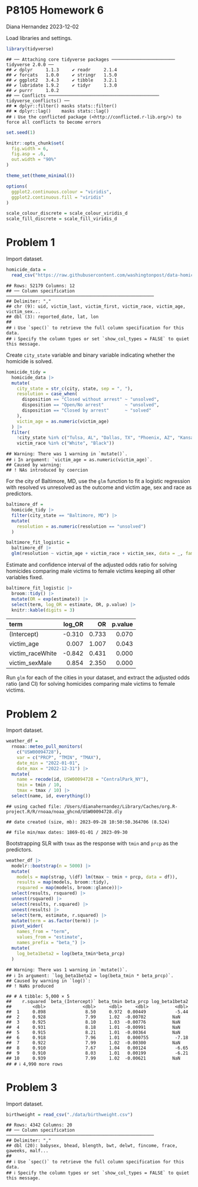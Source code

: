 P8105 Homework 6
================
Diana Hernandez
2023-12-02

Load libraries and settings.

``` r
library(tidyverse)
```

    ## ── Attaching core tidyverse packages ──────────────────────── tidyverse 2.0.0 ──
    ## ✔ dplyr     1.1.3     ✔ readr     2.1.4
    ## ✔ forcats   1.0.0     ✔ stringr   1.5.0
    ## ✔ ggplot2   3.4.3     ✔ tibble    3.2.1
    ## ✔ lubridate 1.9.2     ✔ tidyr     1.3.0
    ## ✔ purrr     1.0.2     
    ## ── Conflicts ────────────────────────────────────────── tidyverse_conflicts() ──
    ## ✖ dplyr::filter() masks stats::filter()
    ## ✖ dplyr::lag()    masks stats::lag()
    ## ℹ Use the conflicted package (<http://conflicted.r-lib.org/>) to force all conflicts to become errors

``` r
set.seed(1)

knitr::opts_chunk$set(
  fig.width = 6,
  fig.asp = .6,
  out.width = "90%"
)

theme_set(theme_minimal())

options(
  ggplot2.continuous.colour = "viridis",
  ggplot2.continuous.fill = "viridis"
)

scale_colour_discrete = scale_colour_viridis_d
scale_fill_discrete = scale_fill_viridis_d
```

# Problem 1

Import dataset.

``` r
homicide_data =
  read_csv("https://raw.githubusercontent.com/washingtonpost/data-homicides/master/homicide-data.csv")
```

    ## Rows: 52179 Columns: 12
    ## ── Column specification ────────────────────────────────────────────────────────
    ## Delimiter: ","
    ## chr (9): uid, victim_last, victim_first, victim_race, victim_age, victim_sex...
    ## dbl (3): reported_date, lat, lon
    ## 
    ## ℹ Use `spec()` to retrieve the full column specification for this data.
    ## ℹ Specify the column types or set `show_col_types = FALSE` to quiet this message.

Create `city_state` variable and binary variable indicating whether the
homicide is solved.

``` r
homicide_tidy = 
  homicide_data |>
  mutate(
    city_state = str_c(city, state, sep = ", "),
    resolution = case_when(
      disposition == "Closed without arrest" ~ "unsolved",
      disposition == "Open/No arrest"        ~ "unsolved",
      disposition == "Closed by arrest"      ~ "solved"
    ),
    victim_age = as.numeric(victim_age)
  ) |>
  filter(
    !city_state %in% c("Tulsa, AL", "Dallas, TX", "Phoenix, AZ", "Kansas City, MO"),
    victim_race %in% c("White", "Black")) 
```

    ## Warning: There was 1 warning in `mutate()`.
    ## ℹ In argument: `victim_age = as.numeric(victim_age)`.
    ## Caused by warning:
    ## ! NAs introduced by coercion

For the city of Baltimore, MD, use the `glm` function to fit a logistic
regression with resolved vs unresolved as the outcome and victim age,
sex and race as predictors.

``` r
baltimore_df =
  homicide_tidy |>
  filter(city_state == "Baltimore, MD") |>
  mutate(
    resolution = as.numeric(resolution == "unsolved")
  )

baltimore_fit_logistic =
  baltimore_df |>
  glm(resolution ~ victim_age + victim_race + victim_sex, data = _, family = binomial()) 
```

Estimate and confidence interval of the adjusted odds ratio for solving
homicides comparing male victims to female victims keeping all other
variables fixed.

``` r
baltimore_fit_logistic |> 
  broom::tidy() |> 
  mutate(OR = exp(estimate)) |>
  select(term, log_OR = estimate, OR, p.value) |> 
  knitr::kable(digits = 3)
```

| term             | log_OR |    OR | p.value |
|:-----------------|-------:|------:|--------:|
| (Intercept)      | -0.310 | 0.733 |   0.070 |
| victim_age       |  0.007 | 1.007 |   0.043 |
| victim_raceWhite | -0.842 | 0.431 |   0.000 |
| victim_sexMale   |  0.854 | 2.350 |   0.000 |

Run `glm` for each of the cities in your dataset, and extract the
adjusted odds ratio (and CI) for solving homicides comparing male
victims to female victims.

# Problem 2

Import dataset.

``` r
weather_df = 
  rnoaa::meteo_pull_monitors(
    c("USW00094728"),
    var = c("PRCP", "TMIN", "TMAX"), 
    date_min = "2022-01-01",
    date_max = "2022-12-31") |>
  mutate(
    name = recode(id, USW00094728 = "CentralPark_NY"),
    tmin = tmin / 10,
    tmax = tmax / 10) |>
  select(name, id, everything())
```

    ## using cached file: /Users/dianahernandez/Library/Caches/org.R-project.R/R/rnoaa/noaa_ghcnd/USW00094728.dly

    ## date created (size, mb): 2023-09-28 10:50:50.364706 (8.524)

    ## file min/max dates: 1869-01-01 / 2023-09-30

Bootstrapping SLR with `tmax` as the response with `tmin` and `prcp` as
the predictors.

``` r
weather_df |> 
  modelr::bootstrap(n = 5000) |> 
  mutate(
    models = map(strap, \(df) lm(tmax ~ tmin + prcp, data = df)),
    results = map(models, broom::tidy),
    rsquared = map(models, broom::glance))|> 
  select(results, rsquared) |> 
  unnest(rsquared) |>
  select(results, r.squared) |>
  unnest(results) |>
  select(term, estimate, r.squared) |>
  mutate(term = as.factor(term)) |>
  pivot_wider(
    names_from = "term", 
    values_from = "estimate",
    names_prefix = "beta_") |>
  mutate(
    log_beta1beta2 = log(beta_tmin*beta_prcp)
  )
```

    ## Warning: There was 1 warning in `mutate()`.
    ## ℹ In argument: `log_beta1beta2 = log(beta_tmin * beta_prcp)`.
    ## Caused by warning in `log()`:
    ## ! NaNs produced

    ## # A tibble: 5,000 × 5
    ##    r.squared `beta_(Intercept)` beta_tmin beta_prcp log_beta1beta2
    ##        <dbl>              <dbl>     <dbl>     <dbl>          <dbl>
    ##  1     0.898               8.50     0.972  0.00449           -5.44
    ##  2     0.928               7.99     1.02  -0.00702          NaN   
    ##  3     0.925               8.10     1.03  -0.00776          NaN   
    ##  4     0.931               8.18     1.01  -0.00991          NaN   
    ##  5     0.915               8.21     1.01  -0.00364          NaN   
    ##  6     0.918               7.96     1.01   0.000755          -7.18
    ##  7     0.922               7.99     1.02  -0.00300          NaN   
    ##  8     0.910               7.67     1.04   0.00124           -6.65
    ##  9     0.910               8.03     1.01   0.00199           -6.21
    ## 10     0.939               7.99     1.02  -0.00621          NaN   
    ## # ℹ 4,990 more rows

# Problem 3

Import dataset.

``` r
birthweight = read_csv("./data/birthweight.csv")
```

    ## Rows: 4342 Columns: 20
    ## ── Column specification ────────────────────────────────────────────────────────
    ## Delimiter: ","
    ## dbl (20): babysex, bhead, blength, bwt, delwt, fincome, frace, gaweeks, malf...
    ## 
    ## ℹ Use `spec()` to retrieve the full column specification for this data.
    ## ℹ Specify the column types or set `show_col_types = FALSE` to quiet this message.
